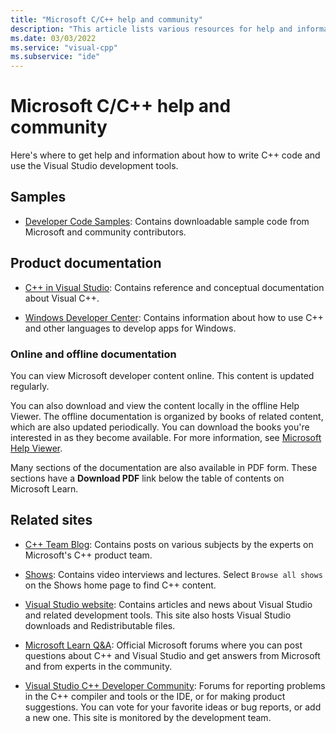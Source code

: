```yaml
---
title: "Microsoft C/C++ help and community"
description: "This article lists various resources for help and information on Visual Studio and the Microsoft C/C++ compiler and tools."
ms.date: 03/03/2022
ms.service: "visual-cpp"
ms.subservice: "ide"
---
```

# Microsoft C/C++ help and community

Here's where to get help and information about how to write C++ code and use the Visual Studio development tools.

## Samples

- [Developer Code Samples](/samples): Contains downloadable sample code from Microsoft and community contributors.

## Product documentation

- [C++ in Visual Studio](visual-cpp-in-visual-studio.md): Contains reference and conceptual documentation about Visual C++.

- [Windows Developer Center](https://developer.microsoft.com/windows/): Contains information about how to use C++ and other languages to develop apps for Windows.

### Online and offline documentation

You can view Microsoft developer content online. This content is updated regularly.

You can also download and view the content locally in the offline Help Viewer. The offline documentation is organized by books of related content, which are also updated periodically. You can download the books you're interested in as they become available. For more information, see [Microsoft Help Viewer](/visualstudio/ide/microsoft-help-viewer).

Many sections of the documentation are also available in PDF form. These sections have a **Download PDF** link below the table of contents on Microsoft Learn.

## Related sites

- [C++ Team Blog](https://devblogs.microsoft.com/cppblog/): Contains posts on various subjects by the experts on Microsoft's C++ product team.

- [Shows](/shows): Contains video interviews and lectures. Select `Browse all shows` on the Shows home page to find C++ content.

- [Visual Studio website](https://visualstudio.microsoft.com/): Contains articles and news about Visual Studio and related development tools. This site also hosts Visual Studio downloads and Redistributable files.

- [Microsoft Learn Q&A](/answers/topics/c%2B%2B.html): Official Microsoft forums where you can post questions about C++ and Visual Studio and get answers from Microsoft and from experts in the community.

- [Visual Studio C++ Developer Community](https://aka.ms/vsfeedback/browsecpp): Forums for reporting problems in the C++ compiler and tools or the IDE, or for making product suggestions. You can vote for your favorite ideas or bug reports, or add a new one. This site is monitored by the development team.
